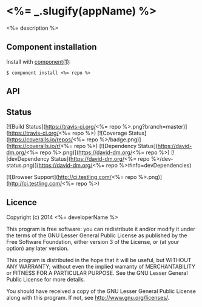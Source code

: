 # <%= _.slugify(appName) %>

<%= description %>


## Component installation

  Install with [component(1)](http://component.io):

    $ component install <%= repo %>

## API


## Status

[![Build Status](https://travis-ci.org/<%= repo %>.png?branch=master)](https://travis-ci.org/<%= repo %>)
[![Coverage Status](https://coveralls.io/repos/<%= repo %>/badge.png)](https://coveralls.io/r/<%= repo %>)
[![Dependency Status](https://david-dm.org/<%= repo %>.png)](https://david-dm.org/<%= repo %>)
[![devDependency Status](https://david-dm.org/<%= repo %>/dev-status.png)](https://david-dm.org/<%= repo %>#info=devDependencies)

[![Browser Support](http://ci.testling.com/<%= repo %>.png)](http://ci.testling.com/<%= repo %>)


## Licence

Copyright (c) 2014 <%= developerName %>

This program is free software: you can redistribute it and/or modify
it under the terms of the GNU Lesser General Public License as published by
the Free Software Foundation, either version 3 of the License, or
(at your option) any later version.

This program is distributed in the hope that it will be useful,
but WITHOUT ANY WARRANTY; without even the implied warranty of
MERCHANTABILITY or FITNESS FOR A PARTICULAR PURPOSE.  See the
GNU Lesser General Public License for more details.

You should have received a copy of the GNU Lesser General Public License
along with this program.  If not, see <http://www.gnu.org/licenses/>.
